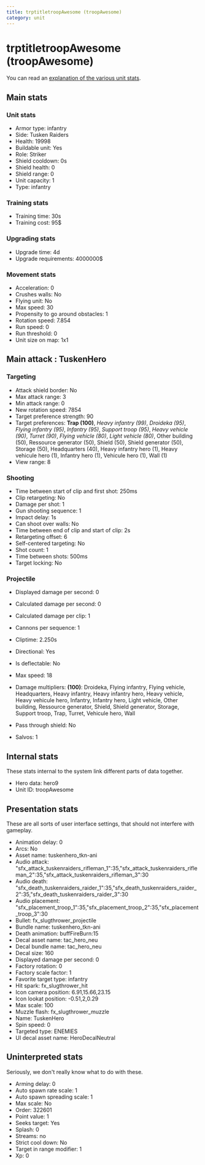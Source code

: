 ```yaml
---
title: trptitletroopAwesome (troopAwesome)
category: unit
---
```


# trptitletroopAwesome (troopAwesome)

You can read an [explanation  of the various unit stats](unitexplained.md).

## Main stats

### Unit stats

  * Armor type: infantry
  * Side: Tusken Raiders
  * Health: 19998
  * Buildable unit: Yes
  * Role: Striker
  * Shield cooldown: 0s
  * Shield health: 0
  * Shield range: 0
  * Unit capacity: 1
  * Type: infantry

### Training stats

  * Training time: 30s
  * Training cost: 95$

### Upgrading stats

  * Upgrade time: 4d
  * Upgrade requirements: 4000000$

### Movement stats

  * Acceleration: 0
  * Crushes walls: No
  * Flying unit: No
  * Max speed: 30
  * Propensity to go around obstacles: 1
  * Rotation speed: 7.854
  * Run speed: 0
  * Run threshold: 0
  * Unit size on map: 1x1

## Main attack : TuskenHero

### Targeting

  * Attack shield border: No
  * Max attack range: 3
  * Min attack range: 0
  * New rotation speed: 7854
  * Target preference strength: 90
  * Target preferences: **Trap (100)**, _Heavy infantry (99)_, _Droideka (95)_, _Flying infantry (95)_, _Infantry (95)_, _Support troop (95)_, _Heavy vehicle (90)_, _Turret (90)_, _Flying vehicle (80)_, _Light vehicle (80)_, Other building (50), Ressource generator (50), Shield (50), Shield generator (50), Storage (50), Headquarters (40), Heavy infantry hero (1), Heavy vehicule hero (1), Infantry hero (1), Vehicule hero (1), Wall (1)
  * View range: 8

### Shooting

  * Time between start of clip and first shot: 250ms
  * Clip retargeting: No
  * Damage per shot: 1
  * Gun shooting sequence: 1
  * Impact delay: 1s
  * Can shoot over walls: No
  * Time between end of clip and start of clip: 2s
  * Retargeting offset: 6
  * Self-centered targeting: No
  * Shot count: 1
  * Time between shots: 500ms
  * Target locking: No

### Projectile

  * Displayed damage per second: 0
  * Calculated damage per second: 0
  * Calculated damage per clip: 1

  * Cannons per sequence: 1
  * Cliptime: 2.250s
  * Directional: Yes
  * Is deflectable: No
  * Max speed: 18
  * Damage multipliers: **(100)**: Droideka, Flying infantry, Flying vehicle, Headquarters, Heavy infantry, Heavy infantry hero, Heavy vehicle, Heavy vehicule hero, Infantry, Infantry hero, Light vehicle, Other building, Ressource generator, Shield, Shield generator, Storage, Support troop, Trap, Turret, Vehicule hero, Wall
  * Pass through shield: No
  * Salvos: 1

## Internal stats

These stats internal to the system link different parts of data together.

  * Hero data: hero9
  * Unit ID: troopAwesome

## Presentation stats

These are all sorts of user interface settings, that should not interfere with gameplay.

  * Animation delay: 0
  * Arcs: No
  * Asset name: tuskenhero_tkn-ani
  * Audio attack: "sfx_attack_tuskenraiders_rifleman_1":35,"sfx_attack_tuskenraiders_rifleman_2":35,"sfx_attack_tuskenraiders_rifleman_3":30
  * Audio death: "sfx_death_tuskenraiders_raider_1":35,"sfx_death_tuskenraiders_raider_2":35,"sfx_death_tuskenraiders_raider_3":30
  * Audio placement: "sfx_placement_troop_1":35,"sfx_placement_troop_2":35,"sfx_placement_troop_3":30
  * Bullet: fx_slugthrower_projectile
  * Bundle name: tuskenhero_tkn-ani
  * Death animation: buffFireBurn:15
  * Decal asset name: tac_hero_neu
  * Decal bundle name: tac_hero_neu
  * Decal size: 160
  * Displayed damage per second: 0
  * Factory rotation: 0
  * Factory scale factor: 1
  * Favorite target type: infantry
  * Hit spark: fx_slugthrower_hit
  * Icon camera position: 6.91,15.66,23.15
  * Icon lookat position: -0.51,2,0.29
  * Max scale: 100
  * Muzzle flash: fx_slugthrower_muzzle
  * Name: TuskenHero
  * Spin speed: 0
  * Targeted type: ENEMIES
  * UI decal asset name: HeroDecalNeutral

## Uninterpreted stats

Seriously, we don't really know what to do with these.

  * Arming delay: 0
  * Auto spawn rate scale: 1
  * Auto spawn spreading scale: 1
  * Max scale: No
  * Order: 322601
  * Point value: 1
  * Seeks target: Yes
  * Splash: 0
  * Streams: no
  * Strict cool down: No
  * Target in range modifier: 1
  * Xp: 0

